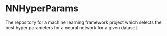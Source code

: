 # NNHyperParams
The repository for a machine learning framework project which selects the best hyper parameters for a neural network for a given dataset.
